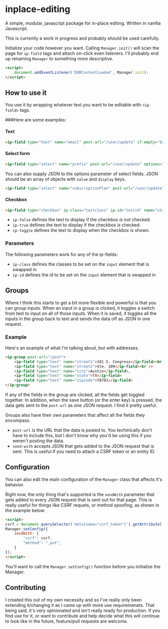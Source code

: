 # inplace-editing
A simple, modular, javascript package for in-place editing. Written in vanilla Javascript.

This is currently a work in progress and probably should be used carefully.

Initialize your code however you want. Calling `Manager.init()` will scan the page for `ip-field` tags and attach on-click even listeners. I'll probably end up renaming `Manager` to something more descriptive.

```html
<script>
    document.addEventListener('DOMContentLoaded', Manager.init);
</script>
```

## How to use it

You use it by wrapping whatever text you want to be editable with `<ip-field>` tags.

###Here are some examples:

#### Text

```html
<ip-field type="text" name="email" post-url="/user/update" if-empty="Enter your email...">Enter your email...</ip-field>
```

#### Select form
```html
<ip-field type="select" name="prefix" post-url="/user/update" options="Mr.,Ms.,Mrs.,Dr.">Mr.</ip-field>
```

You can also supply JSON to the options parameter of select fields. JSON should be an array of objects with `value` and `display` keys.

```html
<ip-field type="select" name="subscriptionPlan" post-url="/user/update" options='[{"value": "500", "display": "Bronze"},{"value": "1000", "display": "Silver"},{"value": "1500", "display": "Gold"}]'>Bronze</ip-field>
```

#### Checkbox
```html
<ip-field type="checkbox" ip-class="testclass" ip-id="testid" name="status" post-url="/post" ip-false="Disabled" ip-true="Enabled" ip-toggle="Enabled">Enabled</ip-field>
```
* `ip-false` defines the text to display if the checkbox *is not* checked.
* `ip-true` defines the text to display if the checkbox *is* checked.
* `ip-toggle` defines the text to display when the checkbox is shown.

### Parameters

The following parameters work for any of the ip-fields:
* `ip-class` defines the classes to be set on the `input` element that is swapped in
* `ip-id` defines the id to be set on the `input` element that is swapped in

## Groups
Where I think this starts to get a bit more flexible and powerful is that you can group inputs. When an input in a group is clicked, it toggles a switch from text to input on all of those inputs. When it is saved, it toggles all the inputs in the group back to text and sends the data off as JSON in one request.

### Example
Here's an example of what I'm talking about, but with addresses.

```html
<ip-group post-url="/post">
    <ip-field type="text" name="street1">101 S. Congress</ip-field><br />
    <ip-field type="text" name="street2">Ste. 109</ip-field><br />
    <ip-field type="text" name="city">Austin</ip-field>,
    <ip-field type="text" name="state">TX</ip-field>
    <ip-field type="text" name="zipcode">78701</ip-field>
</ip-group>
```

If any of the fields in the group are clicked, all the fields get toggled together. In addition, when the save button (or the enter key) is pressed, the data gets sent to the `post-url` as one JSON request. I find it pretty useful.

Groups also have their own parameters that affect all the fields they encompass.

* `post-url` is the URL that the data is posted to. You techinically don't have to include this, but I don't know why you'd be using this if you weren't posting the data.
* `send-with` accepts JSON that gets added to the JSON request that is sent. This is useful if you need to attach a CSRF token or an entity ID.

## Configuration

You can also edit the main configuration of the `Manager` class that affects it's behavior.

Right now, the only thing that's supported is the `sendWith` parameter that gets added to every JSON request that is sent out for that page. This is really useful for things like CSRF requets, or method spoofing, as shown in the example below:

```html
<script>
csrf = document.querySelector('meta[name="csrf_token"]').getAttribute('value');
Manager.setConfig({
    sendWith: {
        "csrf": csrf,
        "method": "_put",
    }
});
</script>
```

You'll want to call the `Manager.setConfig()` function before you initialize the Manager.

## Contributing

I created this out of my own necessity and so I've really only been extending it/changing it as I came up with more use requiremenets. That being said, it's very opinionated and isn't really ready for production. If you find use for it, or want to contribute and help decide what this will continue to look like in the future, feature/pull requests are welcome.
